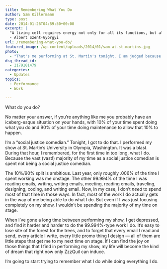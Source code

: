 ```yaml
---
title: Remembering What You Do
author: Sam Killermann
type: post
date: 2014-01-26T04:59:50+00:00
excerpt: |
  "A living cell requires energy not only for all its functions, but also for the maintenance of its structure."
  - Albert Szent-Gyorgyi
url: /remembering-what-you-do/
featured_image: /wp-content/uploads/2014/01/sam-at-st-martins.jpg
photo:
  - "That's me performing at St. Martin's tonight. I am judged because I put myself onto a stage in front of hundreds of strangers and tell embarrassing stories."
dsq_thread_id:
  - 2179181479
categories:
  - Updates
topics:
  - Performance
  - Work

---
```

What do you do?

No matter your answer, if you&#8217;re anything like me you probably have an iceberg-esque situation on your hands, with 10% of your time spent doing what you do and 90% of your time doing maintenance to allow that 10% to happen.

I&#8217;m a &#8220;social justice comedian.&#8221; Tonight, I got to do that. I performed my show at St. Martin&#8217;s University in Olympia, Washington. It was a blast. During that hour, I remembered, for the first time in too long, what I do. Because the vast (vast!) majority of my time as a social justice comedian is spent not being a social justice comedian.

The 10%/90% split is ambitious. Last year, only roughly .006% of the time I spent working was me onstage. The other 99.994% of the time I was reading emails, writing, writing emails, meeting, reading emails, traveling, designing, coding, and writing email. Now, in my case, I don&#8217;t _need_ to spend most of that time in those ways. In fact, most of the work I do actually gets in the way of me being able to do what I do. But even if I was just focusing completely on my show, I wouldn&#8217;t be spending the majority of my time on stage.

When I&#8217;ve gone a long time between performing my show, I get depressed, and find it harder and harder to do the 99.994%-type work I do. It&#8217;s easy to lose site of the forest for the trees, and to forget that every email I read and send, every article I write, every little promo thing I design &#8212; all of them are little steps that get me to my next time on stage. If I can find the joy on those things that I find in performing my show, my life will become the kind of dream that right now only ZzzQuil can induce.

I&#8217;m going to start trying to remember what I do while doing everything I do.